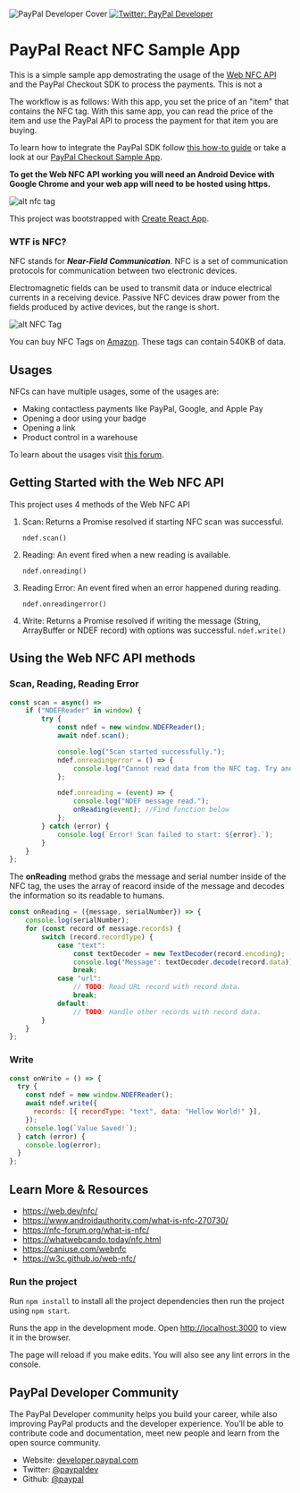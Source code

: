 ![PayPal Developer Cover](https://github.com/paypaldev/.github/blob/main/pp-cover.png)
  <a href="https://twitter.com/paypaldev" target="_blank">
    <img alt="Twitter: PayPal Developer" src="https://img.shields.io/twitter/follow/paypaldev?style=social" />
  </a>

# PayPal React NFC Sample App

This is a simple sample app demostrating the usage of the [Web NFC API](https://w3c.github.io/web-nfc/) and the PayPal Checkout SDK to process the payments. This is not a 

The workflow is as follows: With this app, you set the price of an "item" that contains the NFC tag. With this same app, you can read the price of the item and use the PayPal API to process the payment for that item you are buying.

To learn how to integrate the PayPal SDK follow [this how-to guide](https://dev.to/paypaldeveloper/how-to-add-paypal-checkout-payments-to-your-react-app-53aa) or take a look at our [PayPal Checkout Sample App](https://github.com/paypaldev/PayPal-React-Checkout-Sample).

**To get the Web NFC API working you will need an Android Device with Google Chrome and your web app will need to be hosted using https.**

![alt nfc tag](scs.png)

This project was bootstrapped with [Create React App](https://github.com/facebook/create-react-app).

### WTF is NFC?

NFC stands for **_Near-Field Communication_**. NFC is a set of communication protocols for communication between two electronic devices.

Electromagnetic fields can be used to transmit data or induce electrical currents in a receiving device. Passive NFC devices draw power from the fields produced by active devices, but the range is short.

![alt NFC Tag](nfc.jpg)

You can buy NFC Tags on [Amazon](https://www.amazon.com/gp/product/B0727NYX3B/ref=ppx_yo_dt_b_asin_title_o01_s00?ie=UTF8&psc=1). These tags can contain 540KB of data.

## Usages

NFCs can have multiple usages, some of the usages are:

- Making contactless payments like PayPal, Google, and Apple Pay
- Opening a door using your badge
- Opening a link
- Product control in a warehouse

To learn about the usages visit [this forum](https://nfc-forum.org/what-is-nfc/).

## Getting Started with the Web NFC API

This project uses 4 methods of the Web NFC API

1. Scan: Returns a Promise resolved if starting NFC scan was successful.

   `ndef.scan()`

2. Reading: An event fired when a new reading is available.

   `ndef.onreading()`

3. Reading Error: An event fired when an error happened during reading.

   `ndef.onreadingerror()`

4. Write: Returns a Promise resolved if writing the message (String, ArrayBuffer or NDEF record) with options was successful.
   `ndef.write()`

## Using the Web NFC API methods

### Scan, Reading, Reading Error

```javascript
const scan = async() =>
    if ("NDEFReader" in window) {
        try {
            const ndef = new window.NDEFReader();
            await ndef.scan();

            console.log("Scan started successfully.");
            ndef.onreadingerror = () => {
                console.log("Cannot read data from the NFC tag. Try another one?");
            };

            ndef.onreading = (event) => {
                console.log("NDEF message read.");
                onReading(event); //Find function below
            };
        } catch (error) {
            console.log(`Error! Scan failed to start: ${error}.`);
        }
    }
};
```

The **onReading** method grabs the message and serial number inside of the NFC tag, the uses the array of reacord inside of the message and decodes the information so its readable to humans.

```javascript
const onReading = ({message, serialNumber}) => {
    console.log(serialNumber);
    for (const record of message.records) {
        switch (record.recordType) {
            case "text":
                const textDecoder = new TextDecoder(record.encoding);
                console.log("Message": textDecoder.decode(record.data));
                break;
            case "url":
                // TODO: Read URL record with record data.
                break;
            default:
                // TODO: Handle other records with record data.
        }
    }
};
```

### Write

```javascript
const onWrite = () => {
  try {
    const ndef = new window.NDEFReader();
    await ndef.write({
      records: [{ recordType: "text", data: "Hellow World!" }],
    });
    console.log(`Value Saved!`);
  } catch (error) {
    console.log(error);
  }
};
```

## Learn More & Resources

- https://web.dev/nfc/
- https://www.androidauthority.com/what-is-nfc-270730/
- https://nfc-forum.org/what-is-nfc/
- https://whatwebcando.today/nfc.html
- https://caniuse.com/webnfc
- https://w3c.github.io/web-nfc/

### Run the project

Run `npm install` to install all the project dependencies then run the project using
`npm start`.

Runs the app in the development mode.
Open [http://localhost:3000](http://localhost:3000) to view it in the browser.

The page will reload if you make edits.
You will also see any lint errors in the console.

## PayPal Developer Community
The PayPal Developer community helps you build your career, while also improving PayPal products and the developer experience. You’ll be able to contribute code and documentation, meet new people and learn from the open source community.

* Website: [developer.paypal.com](https://developer.paypal.com)
* Twitter: [@paypaldev](https://twitter.com/paypaldev)
* Github:  [@paypal](https://github.com/paypal)
